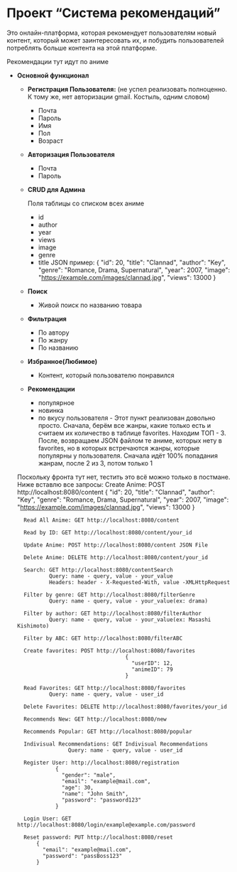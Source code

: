 # Проект “Система рекомендаций”

Это онлайн-платформа, которая рекомендует пользователям новый контент, который может заинтересовать их, и побудить пользователей потреблять больше контента на этой платформе.

Рекомендации тут идут по аниме

- **Основной функционал**
    - **Регистрация Пользователя:** (не успел реализовать полноценно. К тому же, нет авторизации gmail. Костыль, одним словом)
        - Почта
        - Пароль
        - Имя
        - Пол
        - Возраст
        
    - **Авторизация Пользователя**
 
        - Почта
        - Пароль
    
    
    
    
    - **CRUD для Админа**
        
        Поля таблицы со списком всех аниме
         - id
        - author
        - year
        - views
        - image
        - genre
        - title
            JSON пример:
              {
                "id": 20,
                "title": "Clannad",
                "author": "Key",
                "genre": "Romance, Drama, Supernatural",
                "year": 2007,
                "image": "https://example.com/images/clannad.jpg",
                "views": 13000
              }
        
    - **Поиск**
        - Живой поиск по названию товара
        
    - **Фильтрация**
        - По автору
        - По жанру
        - По названию
        
    - **Избранное(Любимое)**
        - Контент, который пользователю понравился
        
    - **Рекомендации**
        - популярное
        - новинка
        - по вкусу пользователя 
              - Этот пункт реализован довольно просто. Сначала, берём все жанры, какие только есть и считаем их количество в таблице favorites. Находим ТОП - 3.
              После, возвращаем JSON файлом те аниме, которых нету в favorites, но в которых встречаются жанры, которые популярны у пользователя. 
              Сначала идёт 100% попадания жанрам, после 2 из 3, потом только 1
     
     Поскольку фронта тут нет, тестить это всё можно только в постмане. Ниже вставлю все запросы:
        Create Anime: POST http://localhost:8080/content
          {
            "id": 20,
            "title": "Clannad",
            "author": "Key",
            "genre": "Romance, Drama, Supernatural",
            "year": 2007,
            "image": "https://example.com/images/clannad.jpg",
            "views": 13000
          }
          
        Read All Anime: GET http://localhost:8080/content
        
        Read by ID: GET http://localhost:8080/content/your_id
        
        Update Anime: POST http://localhost:8080/content JSON File
        
        Delete Anime: DELETE http://localhost:8080/content/your_id
        
        Search: GET http://localhost:8080/contentSearch
                Query: name - query, value - your_value
                Headers: header - X-Requested-With, value -XMLHttpRequest
                
        Filter by genre: GET http://localhost:8080/filterGenre
                Query: name - query, value - your_value(ex: drama)
        
        Filter by author: GET http://localhost:8080/filterAuthor
                Query: name - query, value - your_value(ex: Masashi Kishimoto)
    
        Filter by ABC: GET http://localhost:8080/filterABC
        
        Create favorites: POST http://localhost:8080/favorites
                                        {
                                          "userID": 12,
                                          "animeID": 79
                                        }
                                        
        Read Favorites: GET http://localhost:8080/favorites
                Query: name - query, value - user_id
                
        Delete Favorites: DELETE http://localhost:8080/favorites/your_id
        
        Recommends New: GET http://localhost:8080/new
        
        Recommends Popular: GET http://localhost:8080/popular
        
        Indivisual Recommendations: GET Indivisual Recommendations
                      Query: name - query, value - user_id
                      
        Register User: http://localhost:8080/registration
                  {
                    "gender": "male",
                    "email": "example@mail.com",
                    "age": 30,
                    "name": "John Smith",
                    "password": "password123"
                  }
                  
        Login User: GET http://localhost:8080/login/example@example.com/password
        
        Reset password: PUT http://localhost:8080/reset
            {
              "email": "example@mail.com",
              "password": "passBoss123"
            }
        
